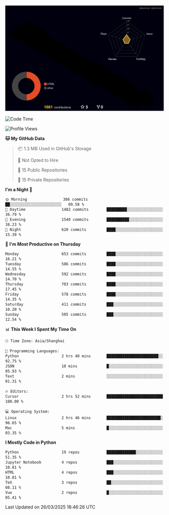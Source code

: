 <!--![](https://raw.githubusercontent.com/BorisYang326/BorisYang326/output/github-contribution-grid-snake-dark.svg) -->
![](./profile-3d-contrib/profile-night-rainbow.svg)
<!--START_SECTION:waka-->
![Code Time](http://img.shields.io/badge/Code%20Time-850%20hrs%202%20mins-blue)

![Profile Views](http://img.shields.io/badge/Profile%20Views-0-blue)

**🐱 My GitHub Data** 

> 📦 1.3 MB Used in GitHub's Storage 
 > 
> 🚫 Not Opted to Hire
 > 
> 📜 15 Public Repositories 
 > 
> 🔑 15 Private Repositories 
 > 
**I'm a Night 🦉** 

```text
🌞 Morning                386 commits         ██░░░░░░░░░░░░░░░░░░░░░░░   09.58 % 
🌆 Daytime                1482 commits        █████████░░░░░░░░░░░░░░░░   36.79 % 
🌃 Evening                1540 commits        ██████████░░░░░░░░░░░░░░░   38.23 % 
🌙 Night                  620 commits         ████░░░░░░░░░░░░░░░░░░░░░   15.39 % 
```
📅 **I'm Most Productive on Thursday** 

```text
Monday                   653 commits         ████░░░░░░░░░░░░░░░░░░░░░   16.21 % 
Tuesday                  586 commits         ████░░░░░░░░░░░░░░░░░░░░░   14.55 % 
Wednesday                592 commits         ████░░░░░░░░░░░░░░░░░░░░░   14.70 % 
Thursday                 703 commits         ████░░░░░░░░░░░░░░░░░░░░░   17.45 % 
Friday                   578 commits         ████░░░░░░░░░░░░░░░░░░░░░   14.35 % 
Saturday                 411 commits         ███░░░░░░░░░░░░░░░░░░░░░░   10.20 % 
Sunday                   505 commits         ███░░░░░░░░░░░░░░░░░░░░░░   12.54 % 
```


📊 **This Week I Spent My Time On** 

```text
🕑︎ Time Zone: Asia/Shanghai

💬 Programming Languages: 
Python                   2 hrs 40 mins       ███████████████████████░░   92.75 % 
JSON                     10 mins             █░░░░░░░░░░░░░░░░░░░░░░░░   05.93 % 
Text                     2 mins              ░░░░░░░░░░░░░░░░░░░░░░░░░   01.31 % 

🔥 Editors: 
Cursor                   2 hrs 52 mins       █████████████████████████   100.00 % 

💻 Operating System: 
Linux                    2 hrs 46 mins       ████████████████████████░   96.65 % 
Mac                      5 mins              █░░░░░░░░░░░░░░░░░░░░░░░░   03.35 % 
```

**I Mostly Code in Python** 

```text
Python                   19 repos            █████████████░░░░░░░░░░░░   51.35 % 
Jupyter Notebook         4 repos             ███░░░░░░░░░░░░░░░░░░░░░░   10.81 % 
HTML                     4 repos             ███░░░░░░░░░░░░░░░░░░░░░░   10.81 % 
TeX                      3 repos             ██░░░░░░░░░░░░░░░░░░░░░░░   08.11 % 
Vue                      2 repos             █░░░░░░░░░░░░░░░░░░░░░░░░   05.41 % 
```




 Last Updated on 26/03/2025 18:46:26 UTC
<!--END_SECTION:waka-->
